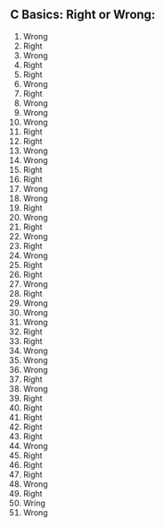 ## C Basics: Right or Wrong:
1. Wrong
2. Right
3. Wrong
4. Right
5. Right
6. Wrong
7. Right
8. Wrong
9. Wrong
10. Wrong
11. Right
12. Right
13. Wrong
14. Wrong
15. Right
16. Right
17. Wrong
18. Wrong
19. Right
20. Wrong
21. Right
22. Wrong
23. Right
24. Wrong
25. Right
26. Right
27. Wrong
28. Right
29. Wrong
30. Wrong
31. Wrong
32. Right
33. Right
34. Wrong
35. Wrong
36. Wrong
37. Right
38. Wrong
39. Right
40. Right
41. Right
42. Right
43. Right
44. Wrong
45. Right
46. Right
47. Right
48. Wrong
49. Right
50. Wring
51. Wrong